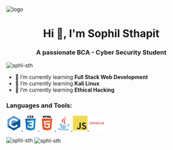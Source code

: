 ![logo](https://github.com/Sphl-Sth/Sphl-Sth/blob/main/github%20banner.png)
<h1 align="center">Hi 👋, I'm Sophil Sthapit</h1>
<h3 align="center">A passionate BCA - Cyber Security Student</h3>

<p align="left"> <img src="https://komarev.com/ghpvc/?username=sphl-sth&label=Profile%20views&color=0e75b6&style=flat" alt="sphl-sth" /> </p>

- 🌱 I’m currently learning **Full Stack Web Development**
- 🌱 I’m currently learning **Kali Linux**
- 🌱 I’m currently learning **Ethical Hacking**


<p align="left">
</p>

<h3 align="left">Languages and Tools:</h3>
<p align="left"> <a href="https://www.cprogramming.com/" target="_blank" rel="noreferrer"> <img src="https://raw.githubusercontent.com/devicons/devicon/master/icons/c/c-original.svg" alt="c" width="40" height="40"/> </a> <a href="https://www.w3schools.com/css/" target="_blank" rel="noreferrer"> <img src="https://raw.githubusercontent.com/devicons/devicon/master/icons/css3/css3-original-wordmark.svg" alt="css3" width="40" height="40"/> </a> <a href="https://www.w3.org/html/" target="_blank" rel="noreferrer"> <img src="https://raw.githubusercontent.com/devicons/devicon/master/icons/html5/html5-original-wordmark.svg" alt="html5" width="40" height="40"/> </a> <a href="https://www.java.com" target="_blank" rel="noreferrer"> <img src="https://raw.githubusercontent.com/devicons/devicon/master/icons/java/java-original.svg" alt="java" width="40" height="40"/> </a> <a href="https://developer.mozilla.org/en-US/docs/Web/JavaScript" target="_blank" rel="noreferrer"> <img src="https://raw.githubusercontent.com/devicons/devicon/master/icons/javascript/javascript-original.svg" alt="javascript" width="40" height="40"/> </a> <a href="https://www.oracle.com/" target="_blank" rel="noreferrer"> <img src="https://raw.githubusercontent.com/devicons/devicon/master/icons/oracle/oracle-original.svg" alt="oracle" width="40" height="40"/> </a> </p>

<p><img align="left" src="https://github-readme-stats.vercel.app/api/top-langs?username=sphl-sth&show_icons=true&locale=en&layout=compact" alt="sphl-sth" /></p>

<p>&nbsp;<img align="center" src="https://github-readme-stats.vercel.app/api?username=sphl-sth&show_icons=true&locale=en" alt="sphl-sth" /></p>

